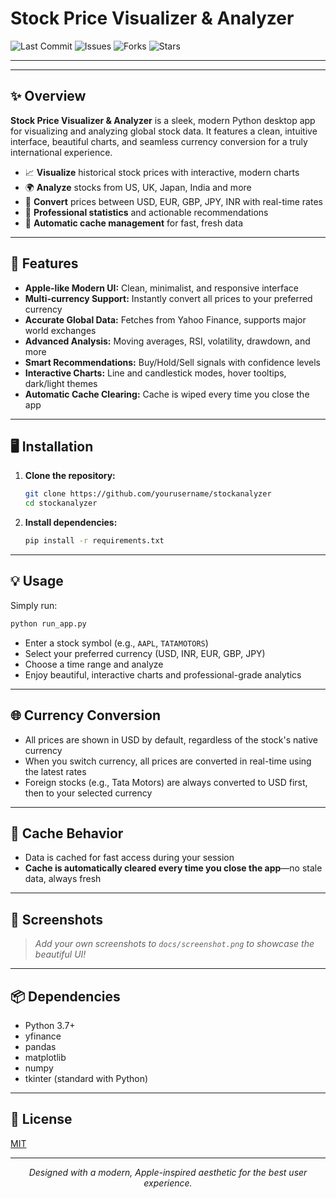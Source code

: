 

# Stock Price Visualizer & Analyzer

![Last Commit](https://img.shields.io/github/last-commit/yourusername/stockanalyzer)
![Issues](https://img.shields.io/github/issues/yourusername/stockanalyzer)
![Forks](https://img.shields.io/github/forks/yourusername/stockanalyzer)
![Stars](https://img.shields.io/github/stars/yourusername/stockanalyzer)

---



---

## ✨ Overview

**Stock Price Visualizer & Analyzer** is a sleek, modern Python desktop app for visualizing and analyzing global stock data. It features a clean, intuitive interface, beautiful charts, and seamless currency conversion for a truly international experience.

- 📈 **Visualize** historical stock prices with interactive, modern charts
- 🌍 **Analyze** stocks from US, UK, Japan, India and more
- 💱 **Convert** prices between USD, EUR, GBP, JPY, INR with real-time rates
- 🧮 **Professional statistics** and actionable recommendations
- 🧊 **Automatic cache management** for fast, fresh data

---

## 🚀 Features

- **Apple-like Modern UI:** Clean, minimalist, and responsive interface
- **Multi-currency Support:** Instantly convert all prices to your preferred currency
- **Accurate Global Data:** Fetches from Yahoo Finance, supports major world exchanges
- **Advanced Analysis:** Moving averages, RSI, volatility, drawdown, and more
- **Smart Recommendations:** Buy/Hold/Sell signals with confidence levels
- **Interactive Charts:** Line and candlestick modes, hover tooltips, dark/light themes
- **Automatic Cache Clearing:** Cache is wiped every time you close the app

---

## 🖥️ Installation

1. **Clone the repository:**
   ```bash
   git clone https://github.com/yourusername/stockanalyzer
   cd stockanalyzer
   ```
2. **Install dependencies:**
   ```bash
   pip install -r requirements.txt
   ```

---

## 💡 Usage

Simply run:
```bash
python run_app.py
```

- Enter a stock symbol (e.g., `AAPL`, `TATAMOTORS`)
- Select your preferred currency (USD, INR, EUR, GBP, JPY)
- Choose a time range and analyze
- Enjoy beautiful, interactive charts and professional-grade analytics

---

## 🌐 Currency Conversion
- All prices are shown in USD by default, regardless of the stock's native currency
- When you switch currency, all prices are converted in real-time using the latest rates
- Foreign stocks (e.g., Tata Motors) are always converted to USD first, then to your selected currency

---

## 🧊 Cache Behavior
- Data is cached for fast access during your session
- **Cache is automatically cleared every time you close the app**—no stale data, always fresh

---

## 📸 Screenshots

> _Add your own screenshots to `docs/screenshot.png` to showcase the beautiful UI!_

---

## 📦 Dependencies
- Python 3.7+
- yfinance
- pandas
- matplotlib
- numpy
- tkinter (standard with Python)

---

## 📝 License
[MIT](LICENSE)

---

<div align="center">
  <i>Designed with a modern, Apple-inspired aesthetic for the best user experience.</i>
</div>


